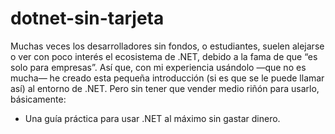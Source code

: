 # dotnet-sin-tarjeta
Muchas veces los desarrolladores sin fondos, o estudiantes, suelen alejarse o ver con poco interés el ecosistema de .NET, debido a la fama de que “es solo para empresas”.
Así que, con mi experiencia usándolo —que no es mucha— he creado esta pequeña introducción (si es que se le puede llamar así) al entorno de .NET.
Pero sin tener que vender medio riñón para usarlo, básicamente:

- Una guía práctica para usar .NET al máximo sin gastar dinero.
